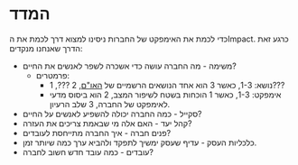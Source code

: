 # המדד
כדי לכמת את האימפקט של החברות ניסינו למצוא דרך לכמת את הImpact.
כרגע זאת הדרך שאנחנו מנקדים:
  - משימה - מה החברה עושה כדי אשכרה לשפר לאנשים את החיים? 
    - פרמטרים: 
      - נושא: 1-3, כאשר 3 הוא אחד הנושאים הרשמיים של [האו"ם](https://www.un.org/en/global-issues), 2 ???, 1???
      - אימפקט: 1-3, כאשר 1 הוכחות בשטח לשיפור המצב, 2 הוא ביסוס מדעי לאימפקט של החברה, 3 שלב הרעיון. 
  - סקייל - כמה החברה יכולה להשפיע לאנשים על החיים?
  - קהל יעד - האם אלה מי שבאמת צריכים את העזרה?
  - פנים חברה - איך החברה מתייחסת לעובדים?
  - כלכליות העסק - עדיף שעסק ימשיך לתפקד ולהביא ערך כמה שיותר זמן.
  -  עובדים - כמה עובד חדש חשוב לחברה?
